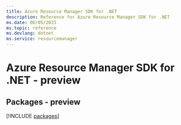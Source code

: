 ```yaml
---
title: Azure Resource Manager SDK for .NET
description: Reference for Azure Resource Manager SDK for .NET
ms.date: 06/05/2025
ms.topic: reference
ms.devlang: dotnet
ms.service: resourcemanager
---
```

# Azure Resource Manager SDK for .NET - preview
## Packages - preview
[!INCLUDE [packages](resource-manager-index.md)]